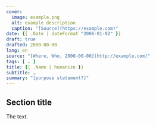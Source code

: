 ```yaml
---
cover:
  image: example.png
  alt: example description
  caption: "[Source](https://example.com)"
date: {{ .Date | dateFormat "2006-01-02" }}
draft: true
drafted: 2000-00-00
lang: en
source: "[Where, Who, 2000-00-00](http://example.com)"
tags: [ … ]
title: {{ .Name | humanize }}
subtitle: …
summary: "[purpose statement?]"
---
```


## Section title

The text.
